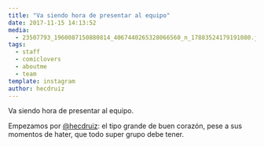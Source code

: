 ```yaml
---
title: "Va siendo hora de presentar al equipo"
date: 2017-11-15 14:13:52
media: 
  - 23507793_1960087150880814_4067440265328066560_n_17883524179191080.jpg
tags: 
  - staff
  - comiclovers
  - aboutme
  - team
template: instagram
author: hecdruiz
---
```


Va siendo hora de presentar al equipo.


Empezamos por [@hecdruiz](https://instagram.com/hecdruiz): el tipo grande de buen corazón, pese a sus momentos de hater, que todo super grupo debe tener.







